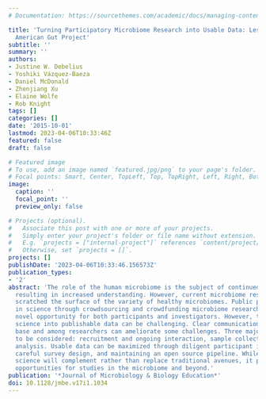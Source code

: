 ```yaml
---
# Documentation: https://sourcethemes.com/academic/docs/managing-content/

title: 'Turning Participatory Microbiome Research into Usable Data: Lessons from the
  American Gut Project'
subtitle: ''
summary: ''
authors:
- Justine W. Debelius
- Yoshiki Vázquez-Baeza
- Daniel McDonald
- Zhenjiang Xu
- Elaine Wolfe
- Rob Knight
tags: []
categories: []
date: '2015-10-01'
lastmod: 2023-04-06T10:33:46Z
featured: false
draft: false

# Featured image
# To use, add an image named `featured.jpg/png` to your page's folder.
# Focal points: Smart, Center, TopLeft, Top, TopRight, Left, Right, BottomLeft, Bottom, BottomRight.
image:
  caption: ''
  focal_point: ''
  preview_only: false

# Projects (optional).
#   Associate this post with one or more of your projects.
#   Simply enter your project's folder or file name without extension.
#   E.g. `projects = ["internal-project"]` references `content/project/deep-learning/index.md`.
#   Otherwise, set `projects = []`.
projects: []
publishDate: '2023-04-06T10:33:46.156573Z'
publication_types:
- '2'
abstract: 'The role of the human microbiome is the subject of continued investigation
  resulting in increased understanding. However, current microbiome research has only
  scratched the surface of the variety of healthy microbiomes. Public participation
  in science through crowdsourcing and crowdfunding microbiome research provides a
  novel opportunity for both participants and investigators. However, turning participatory
  science into publishable data can be challenging. Clear communication with the participant
  base and among researchers can ameliorate some challenges. Three major aspects need
  to be considered: recruitment and ongoing interaction, sample collection, and data
  analysis. Usable data can be maximized through diligent participant interaction,
  careful survey design, and maintaining an open source pipeline. While participatory
  science will complement rather than replace traditional avenues, it presents new
  opportunities for studies in the microbiome and beyond.'
publication: '*Journal of Microbiology & Biology Education*'
doi: 10.1128/jmbe.v17i1.1034
---
```

